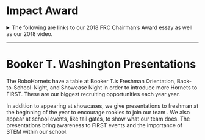 <!--
This file uses markdown. If you need to know more about markdown, visit https://github.com/CaedmonMyers/untitled-repo/wiki/Markdown-Basics
-->


# Impact Award
<details>
<summary class="pointerHover">The following are links to our 2018 FRC Chairman’s Award essay as well as our 2018 video.</summary>
 The Chairman’s Award recognizes a team that exemplifies FIRST values: a team that other teams can look up to. This team embodies all the ideals of FIRST including gracious professionalism. The award application includes an essay in addition to short answer responses and a video, all of which explain how our team exemplifies the ideals of FIRST.
</details>



<hr><!--__________Separator for outreach items__________-->

# Booker T. Washington Presentations

The RoboHornets have a table at Booker T.’s Freshman Orientation, Back-to-School-Night, and Showcase Night in order to introduce more Hornets to FIRST. These are our biggest recruiting opportunities each year year.

In addition to appearing at showcases, we give presentations to freshman at the beginning of the year to encourage rookies to join our team . We also appear at school events, like tail gates, to show what our team does. The presentations bring awareness to FIRST events and the importance of STEM within our school.